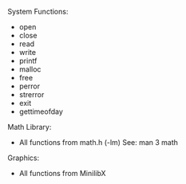 System Functions:
- open
- close 
- read
- write
- printf
- malloc
- free
- perror
- strerror
- exit
- gettimeofday

Math Library:
- All functions from math.h (-lm)
  See: man 3 math

Graphics:
- All functions from MinilibX